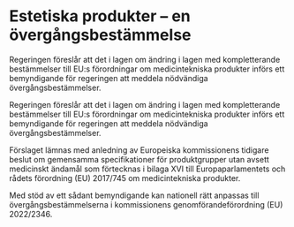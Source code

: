 # Estetiska produkter – en övergångsbestämmelse

Regeringen föreslår att det i lagen om ändring i lagen med kompletterande bestämmelser till EU:s förordningar om medicintekniska produkter införs ett bemyndigande för regeringen att meddela nödvändiga övergångsbestämmelser.

Regeringen föreslår att det i lagen om ändring i lagen med kompletterande bestämmelser till EU:s förordningar om medicintekniska produkter införs ett bemyndigande för regeringen att meddela nödvändiga övergångsbestämmelser.

Förslaget lämnas med anledning av Europeiska kommissionens tidigare beslut om gemensamma specifikationer för produktgrupper utan avsett medicinskt ändamål som förtecknas i bilaga XVI till Europaparlamentets och rådets förordning (EU) 2017/745 om medicintekniska produkter.

Med stöd av ett sådant bemyndigande kan nationell rätt anpassas till övergångsbestämmelserna i kommissionens genomförandeförordning (EU) 2022/2346.
